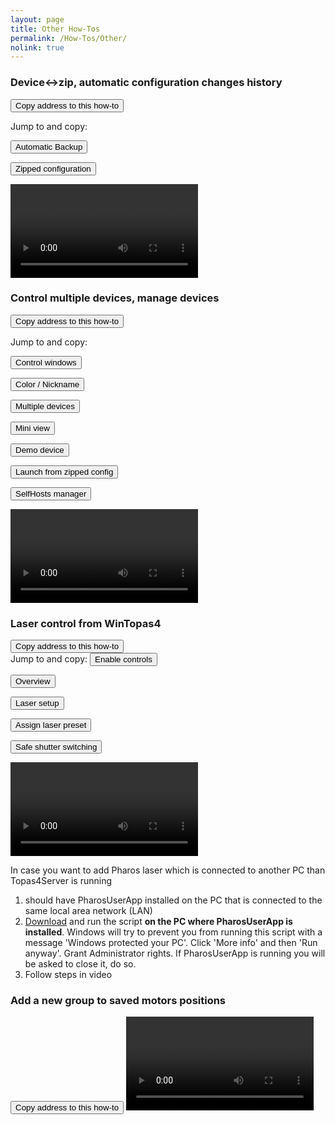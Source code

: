 ```yaml
---
layout: page
title: Other How-Tos
permalink: /How-Tos/Other/
nolink: true
---
```



### <a name="Vid006"></a>Device<->zip, automatic configuration changes history
<button class="btn" data-clipboard-text="{{site.fullUrl}}{{page.url}}#Vid006">
    Copy address to this how-to
</button>

<div class="row">

Jump to and copy:

  <button class="btn jump-to" onclick="goToSecond('BackupAndRestore',12)"
  data-clipboard-text="{{site.fullUrl}}{{page.url}}#Vid006?name=BackupAndRestore&time=12">
  Automatic Backup
  </button>

  <button class="btn jump-to" onclick="goToSecond('BackupAndRestore',76)"
  data-clipboard-text="{{site.fullUrl}}{{page.url}}#Vid006?name=BackupAndRestore&time=76">
  Zipped configuration
  </button>

</div>

<video controls controlsList="nodownload" class="video-js vjs-16-9" id="BackupAndRestore">
</video>


### <a name="Vid002"></a>Control multiple devices, manage devices
<button class="btn" data-clipboard-text="{{site.fullUrl}}{{page.url}}#Vid002">
    Copy address to this how-to
</button>

<div class="row">

Jump to and copy:

  <button class="btn jump-to" onclick="goToSecond('DeviceManagement',8)"
  data-clipboard-text="{{site.fullUrl}}{{page.url}}#Vid002?name=DeviceManagement&time=8">
  Control windows
  </button>

  <button class="btn jump-to" onclick="goToSecond('DeviceManagement',30)"
  data-clipboard-text="{{site.fullUrl}}{{page.url}}#Vid002?name=DeviceManagement&time=30">
  Color / Nickname
  </button>

  <button class="btn jump-to" onclick="goToSecond('DeviceManagement',42)"
  data-clipboard-text="{{site.fullUrl}}{{page.url}}#Vid002?name=DeviceManagement&time=42">
  Multiple devices
  </button>

  <button class="btn jump-to" onclick="goToSecond('DeviceManagement',60)"
  data-clipboard-text="{{site.fullUrl}}{{page.url}}#Vid002?name=DeviceManagement&time=60">
  Mini view
  </button>

  <button class="btn jump-to" onclick="goToSecond('DeviceManagement',83)"
  data-clipboard-text="{{site.fullUrl}}{{page.url}}#Vid002?name=DeviceManagement&time=83">
  Demo device
  </button>

  <button class="btn jump-to" onclick="goToSecond('DeviceManagement',104)"
  data-clipboard-text="{{site.fullUrl}}{{page.url}}#Vid002?name=DeviceManagement&time=104">
  Launch from zipped config
  </button>

  <button class="btn jump-to" onclick="goToSecond('DeviceManagement',128)"
  data-clipboard-text="{{site.fullUrl}}{{page.url}}#Vid002?name=DeviceManagement&time=128">
  SelfHosts manager
  </button>
</div>

<video controls controlsList="nodownload" class="video-js vjs-16-9" id="DeviceManagement">
</video>



### <a name="Vid004"></a>Laser control from WinTopas4
<button class="btn" data-clipboard-text="{{site.fullUrl}}{{page.url}}#Vid004">
    Copy address to this how-to
</button>

<div class="row">
Jump to and copy:
  <button class="btn jump-to" onclick="goToSecond('LaserControl',14)"
  data-clipboard-text="{{site.fullUrl}}{{page.url}}#Vid004?name=LaserControl&time=14">
  Enable controls
  </button>

  <button class="btn jump-to" onclick="goToSecond('LaserControl',24)"
  data-clipboard-text="{{site.fullUrl}}{{page.url}}#Vid004?name=LaserControl&time=24">
  Overview
  </button>

  <button class="btn jump-to" onclick="goToSecond('LaserControl',75)"
  data-clipboard-text="{{site.fullUrl}}{{page.url}}#Vid004?name=LaserControl&time=75">
  Laser setup
  </button>

  <button class="btn jump-to" onclick="goToSecond('LaserControl',97)"
  data-clipboard-text="{{site.fullUrl}}{{page.url}}#Vid004?name=LaserControl&time=97">
  Assign laser preset
  </button>

  <button class="btn jump-to" onclick="goToSecond('LaserControl',122)"
  data-clipboard-text="{{site.fullUrl}}{{page.url}}#Vid004?name=LaserControl&time=122">
  Safe shutter switching
  </button>

</div>

<video controls controlsList="nodownload" class="video-js vjs-16-9" id="LaserControl">
</video>

 In case you want to add Pharos laser which is connected to another PC than Topas4Server is running
1. should have PharosUserApp installed on the PC that is connected to the same local area network (LAN)
2. [Download](https://lightconupdater.blob.core.windows.net/installers/EnablePharosUserAppRestAPI.bat)  and run the script **on the PC where PharosUserApp is installed**. Windows will try to prevent you from running this script with a message 'Windows protected your PC'. Click 'More info' and then 'Run anyway'. Grant Administrator rights. If PharosUserApp is running you will be asked to close it, do so.
3. Follow steps in video




### <a name="Vid005"></a>Add a new group to saved motors positions
<button class="btn" data-clipboard-text="{{site.fullUrl}}{{page.url}}#Vid005">
    Copy address to this how-to
</button>
<video controls controlsList="nodownload" class="video-js vjs-16-9" id="SavedMotorPositions">
</video>



<script>
var params = "?sv=2019-12-12&si=topas4infopage-sarunui&sr=c&sig=68DczjOkPucI%2BvzhV%2Btio15athKyrecmW9cuZadFHuI%3D";

var links = [
    { Name: "BackupAndRestore", Link: "https://lightconupdater.blob.core.windows.net/topas4infopage/Videos/BackupAndRestore.mp4"},
    { Name: "DeviceManagement", Link: "https://lightconupdater.blob.core.windows.net/topas4infopage/Videos/DeviceManagement.mp4"},
    { Name: "LaserControl", Link: "https://lightconupdater.blob.core.windows.net/topas4infopage/Videos/LaserControl.mp4"},
    { Name: "SavedMotorPositions", Link: "https://lightconupdater.blob.core.windows.net/topas4infopage/Videos/HowToAddNewSavedMotorPositonsGroup.mp4"}
];


function InitializePlayer(link) {  
  videojs(link.Name).src({
    type: 'video/mp4',
    src: link.Link+params
  });
}

links.forEach(link => InitializePlayer(link));



if (location.hash != ""){
try {

if (findGetParameter("name") != "" && findGetParameter("time") != ""){
  goToSecond(findGetParameter("name"),findGetParameter("time"));
}

var myHash = window.location.hash.split("?")[0];
if (myHash != ""){
  scrollTo(myHash);
}
} catch {}
}


function scrollTo(hash) {
    location.hash =hash;
}

function findGetParameter(parameterName) {
    var result = "",
        tmp = [];

    window.location.hash
        .split("?")[1]
        .split("&")
        .forEach(function (item) {
          tmp = item.split("=");          
          if (tmp[0] === parameterName) result = decodeURIComponent(tmp[1]);
        });

    return result;
}

function goToSecond(name,time){
  videojs(name).currentTime(time);
}

</script>
